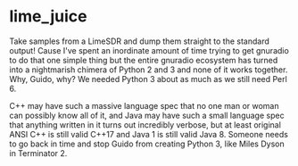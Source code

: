 # lime_juice
Take samples from a LimeSDR and dump them straight to the standard output! Cause I've spent an inordinate amount of time trying to get gnuradio to do that one simple thing but the entire gnuradio ecosystem has turned into a nightmarish chimera of Python 2 and 3 and none of it works together. Why, Guido, why? We needed Python 3 about as much as we still need Perl 6.

C++ may have such a massive language spec that no one man or woman can possibly know all of it, and Java may have such a small language spec that anything written in it turns out incredibly verbose, but at least original ANSI C++ is still valid C++17 and Java 1 is still valid Java 8. Someone needs to go back in time and stop Guido from creating Python 3, like Miles Dyson in Terminator 2.
